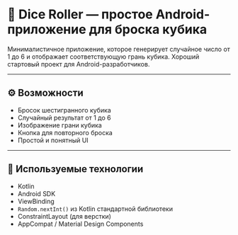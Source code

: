 # 🎲 Dice Roller — простое Android-приложение для броска кубика

Минималистичное приложение, которое генерирует случайное число от 1 до 6 и отображает соответствующую грань кубика. Хороший стартовый проект для Android-разработчиков.

---

## ⚙️ Возможности

- Бросок шестигранного кубика
- Случайный результат от 1 до 6
- Изображение грани кубика
- Кнопка для повторного броска
- Простой и понятный UI

---

## 🧰 Используемые технологии

- Kotlin
- Android SDK
- ViewBinding
- `Random.nextInt()` из Kotlin стандартной библиотеки
- ConstraintLayout (для верстки)
- AppCompat / Material Design Components
